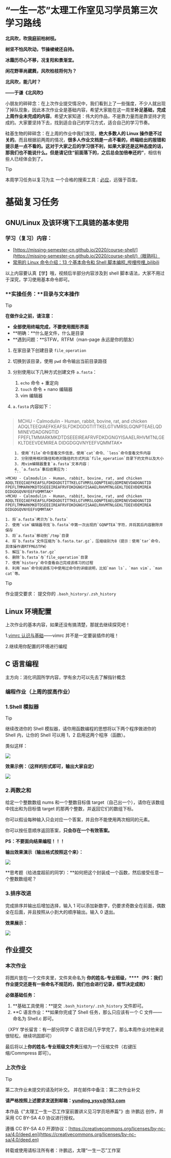 # “一生一芯”太理工作室见习学员第三次学习路线

**北风吹，吹我庭前柏树枝。**

**树坚不怕风吹动，节操棱棱还自持。**

**冰霜历尽心不移，况复阳和景渐宜。**

**闲花野草尚葳蕤，风吹柏枝将何为？**

**北风吹，能几时？**

**——于谦《北风吹》**

小朋友的碎碎念：在上次作业提交情况中，我们看到上了一些强度，不少人就出现了掉队现象，因此本次作业全是基础内容，希望大家能在这一周里**补足基础，完成上周作业未完成的内容**。希望大家知道：伟大的作品，不是靠力量而是靠坚持才完成的。大家要坚持下去，找到适合自己的学习方式，适合自己的学习节奏。

硅基生物的碎碎念：在上周的作业中我们发现，**绝大多数人的 Linux 操作是不过关的**。而且根据前两周的情况，**很多人作业文档是一点不看的，终端给出的报错和提示是一点不看的。**这对于大家之后的学习很不利，如果大家还是这种态度的话，那我们也不能说什么。但是请记住**“前面落下的，之后总会加倍奉还的”**，相信有些人已经体会到了。

> [!TIP]
> 本周学习任务以复习为主
> 一个合格的搜索工具：[必应](https://cn.bing.com/?mkt=zh-CN)，远强于百度。

# 基础复习任务

## GNU/Linux 及该环境下工具链的基本使用

### **学习（复习）内容：**

- [https://missing-semester-cn.github.io/2020/course-shell/](https://missing-semester-cn.github.io/2020/course-shell/)（眼熟吗）
- [常用的 Linux 命令介绍：13 个基本命令和 Shell 脚本编程_哔哩哔哩_bilibili](https://www.bilibili.com/video/BV1Uv4y127tU)

以上内容要认真【学】哦，视频后半部分内容涉及到 shell 脚本语法，大家不用过于深究，学习使用基本命令即可。

### **实操任务：**目录与文本操作

> [!TIP]
> **在做作业之前，请注意：**

- **全部使用终端完成，不要使用图形界面**
- **明确：**什么是文件，什么是目录
- **遇到问题：**STFW，RTFM（man-page 永远是你的朋友）

1. 在家目录下创建目录 `file_operation`
2. 切换到该目录，使用 `pwd` 命令输出当前目录路径
3. 分别使用以下几种方式创建文件 `a.fasta`：

   1. `echo` 命令 + 重定向
   2. `touch` 命令 + nano 编辑器
   3. vim 编辑器
4. `a.fasta` 内容如下：

   ```
   ```

> MCHU - Calmodulin - Human, rabbit, bovine, rat, and chicken
> ADQLTEEQIAEFKEAFSLFDKDGDGTITTKELGTVMRSLGQNPTEAELQDMINEVDADGNGTID
> FPEFLTMMARKMKDTDSEEEIREAFRVFDKDGNGYISAAELRHVMTNLGEKLTDEEVDEMIREA
> DIDGDGQVNYEEFVQMMTAK*

```
	1. 使用`file`命令查看文件信息，使用`cat`命令、`less`命令查看文件内容
	2. 分别使用相对路径和绝对路径的方式列出`file_operation`目录下的文件以及大小
	3. 用vim编辑器重复`a.fasta`文本内容：
	4. `a.fasta`事后结果应为：
	```
>MCHU - Calmodulin - Human, rabbit, bovine, rat, and chicken
ADQLTEEQIAEFKEAFSLFDKDGDGTITTKELGTVMRSLGQNPTEAELQDMINEVDADGNGTID
FPEFLTMMARKMKDTDSEEEIREAFRVFDKDGNGYISAAELRHVMTNLGEKLTDEEVDEMIREA
DIDGDGQVNYEEFVQMMTAK*
>MCHU - Calmodulin - Human, rabbit, bovine, rat, and chicken
ADQLTEEQIAEFKEAFSLFDKDGDGTITTKELGTVMRSLGQNPTEAELQDMINEVDADGNGTID
FPEFLTMMARKMKDTDSEEEIREAFRVFDKDGNGYISAAELRHVMTNLGEKLTDEEVDEMIREA
DIDGDGQVNYEEFVQMMTAK*
```

```
1. 将`a.fasta`拷贝为`b.fasta`
2. 使用`vim`编辑器寻找`b.fasta`中第一次出现的`GQNPTEA`字符，并将其后内容删除并保存
3. 将`a.fasta`移动到`/tmp`目录
4. 将`b.fasta`文件压缩为`b.fasta.tar.gz`，压缩级别为8（提示：使用`tar`命令，具体操作请RTFM&STFW）
5. 解压`b.fasta.tar.gz`
6. 删除`b.fasta`与`file_operation`目录
7. 使用`history`命令查看自己完成该练习的过程
8. 利用`man`命令阅读练习中使用过命令的详细说明，比如`man ls`，`man vim`，`man cat`等。
```

> [!TIP]
> 作业提交要求：
> 提交你的 `.bash_history/.zsh_history`

## Linux 环境配置

上次作业的基本内容，如果还没有搞清楚，那就去继续探究吧！

1.[vimrc 认识与基础](https://zhuanlan.zhihu.com/p/514133694)——vimrc 并不是一定要装插件的哦！

2.继续用你配置的环境进行编程

## C 语言编程

主方向：消化巩固所学内容，学有余力可以先去了解指针概念

### 编程作业（上周的拔高作业）

### 1.Shell 模拟器

> [!TIP]
> 继续改进你的 Shell 模拟器，请你用函数编程的思想将以下两个程序做进你的 Shell 内，让你的 Shell 可以用 1，2 启用这两个程序（函数）。

类似这样：

![](static/MoQVbyUspoozXEx4Y0bcOf8FnOd.png)

**效果示例：（这样的形式即可，输出大家自定）**

![](static/Z85Ab6ehVowa6wxVBs5cDQGknAi.png)

### 2.两数之和

给定一个整数数组 nums 和一个整数目标值 target（自己出一个），请你在该数组中找出和为目标值 target 的那两个整数，并返回它们的数组下标。

你可以假设每种输入只会对应一个答案，并且你不能使用两次相同的元素。

你可以按任意顺序返回答案，**只会存在一个有效答案。**

**PS：不要面向结果编程！！！**

**输出效果演示（输出格式按照这个来）：**

![](static/CPA3b5gZBoKSULxsdiocM7vxn2Z.png)

**思考题（给进度超前的同学）：**如何把这个封装成一个函数，然后接受任意一个整数数组呢？

### 3.排序改进

完成排序并输出后增加选择，输入 1 可以添加新数字，仍要求奇数全在前面，偶数全在后面，并且按照从小到大的顺序输出。输入 0 退出。

**效果展示：**

![](static/PM7ubKdtFoxwznxehqUcl6cnnBd.png)

## 作业提交

### 本次作业

将图片放在一个文件夹里，文件夹命名为 **你的姓名-专业班级，****（PS：我们作业提交还是有一些命名不规范的，我们也会进行记录，细节决定成败）**

**必做基础任务：**

1. **基础工具使用：**提交 `.bash_history/.zsh_history` 文件即可。
2. **C 语言作业：**如果你完成了 Shell 任务，那么只应该有一个 C 文件——命名为 Shell.c 即可。

（XPY 学长留言：有一部分同学 C 语言已经几乎学完了，那么本周作业对他来说很轻松，继续巩固即可）

最后将以上**你的姓名-专业班级文件夹**压缩为⼀个压缩⽂件（右键压缩/Commpress 即可）。

### 上次作业

> [!TIP]
> 第二次作业未提交的请及时补交。
> 并在邮件中备注：第二次作业补交

**请****严格按照上述要求****发送到邮箱：yunding_ysyx@163.com**

本作品《"太理工一生一芯工作室前置讲义见习学员培养篇"》由 许鹏远 创作，并采用 CC BY-SA 4.0 协议进行授权。

遵循 CC BY-SA 4.0 开源协议：[https://creativecommons.org/licenses/by-nc-sa/4.0/deed.en](https://creativecommons.org/licenses/by-nc-sa/4.0/deed.en)

转载或使用请标注所有者：许鹏远，太理“一生一芯”工作室
